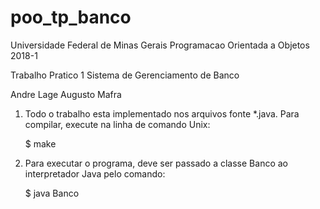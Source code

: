 # poo_tp_banco
Universidade Federal de Minas Gerais
Programacao Orientada a Objetos
2018-1

Trabalho Pratico 1
Sistema de Gerenciamento de Banco

Andre Lage
Augusto Mafra

1. Todo o trabalho esta implementado nos arquivos fonte \*.java. Para
   compilar, execute na linha de comando Unix:

    $ make

2. Para executar o programa, deve ser passado a classe Banco ao interpretador
   Java pelo comando:

    $ java Banco

